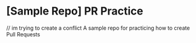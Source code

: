 # [Sample Repo] PR Practice
// im trying to create a conflict
A sample repo for practicing how to create Pull Requests
